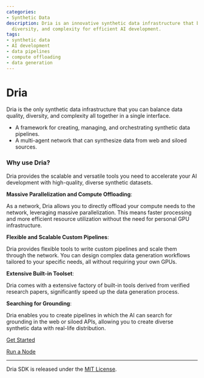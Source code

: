 ```yaml
---
categories:
- Synthetic Data
description: Dria is an innovative synthetic data infrastructure that balances quality,
  diversity, and complexity for efficient AI development.
tags:
- synthetic data
- AI development
- data pipelines
- compute offloading
- data generation
---
```


# Dria

Dria is the only synthetic data infrastructure that you can balance data quality, diversity, and complexity all together in a single interface.

- A framework for creating, managing, and orchestrating synthetic data pipelines.
- A multi-agent network that can synthesize data from web and siloed sources.

### Why use Dria?

Dria provides the scalable and versatile tools you need to accelerate your AI development with high-quality, diverse synthetic datasets.

**Massive Parallelization and Compute Offloading**: 

As a network, Dria allows you to directly offload your compute needs to the network, leveraging massive parallelization. This means faster processing and more efficient resource utilization without the need for personal GPU infrastructure.


**Flexible and Scalable Custom Pipelines**: 

Dria provides flexible tools to write custom pipelines and scale them through the network. You can design complex data generation workflows tailored to your specific needs, all without requiring your own GPUs.


**Extensive Built-in Toolset**: 

Dria comes with a extensive factory of built-in tools derived from verified research papers, significantly speed up the data generation process.


**Searching for Grounding**: 

Dria enables you to create pipelines in which the AI can search for grounding in the web or siloed APIs, allowing you to create diverse synthetic data with real-life distribution.

[Get Started](installation.md)

[Run a Node](node.md)

-----

Dria SDK is released under the [MIT License](https://opensource.org/licenses/MIT).